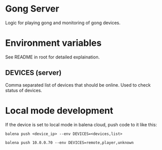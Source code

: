 # Gong Server

Logic for playing gong and monitoring of gong devices.

# Environment variables
See README in root for detailed explaination.

## DEVICES (server)
Comma separated list of devices that should be online. Used to check status of devices.

# Local mode development

If the device is set to local mode in balena cloud, push code to it like this:

    balena push <device_ip> --env DEVICES=<devices,list>
    
    balena push 10.0.0.70 --env DEVICES=remote,player,unknown